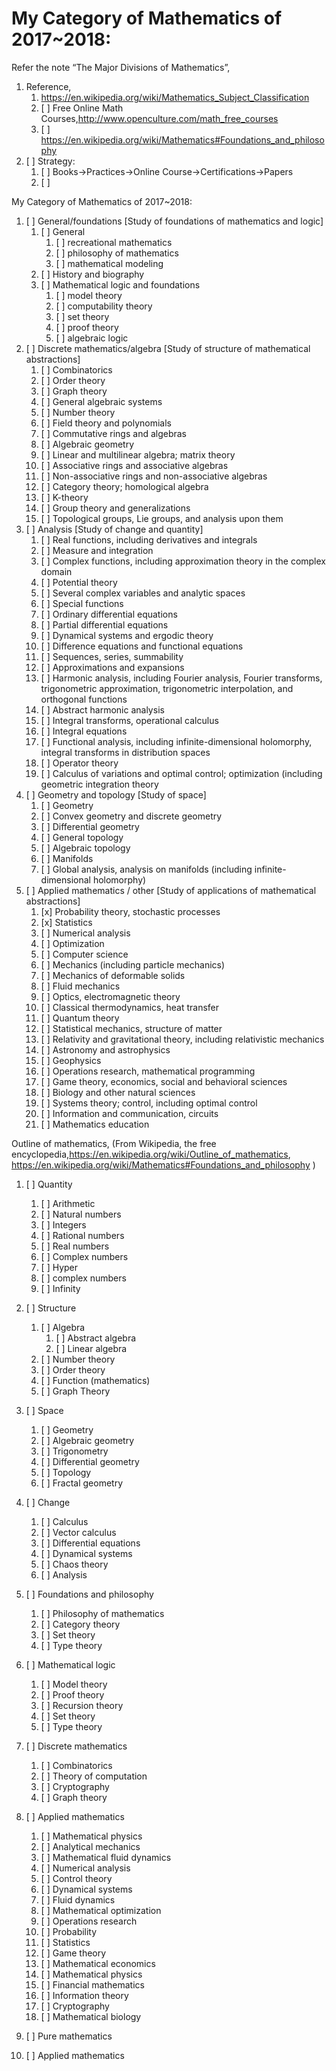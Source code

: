 

# My Category of Mathematics of 2017~2018: 

Refer the note “The Major Divisions of Mathematics”,

1. Reference, 
    1. https://en.wikipedia.org/wiki/Mathematics_Subject_Classification
    2. [ ] Free Online Math Courses,http://www.openculture.com/math_free_courses
    3. [ ] https://en.wikipedia.org/wiki/Mathematics#Foundations_and_philosophy
2. [ ] Strategy: 
    1. [ ] Books->Practices->Online Course->Certifications->Papers
    2. [ ] 

My Category of Mathematics of 2017~2018:
1. [ ] General/foundations [Study of foundations of mathematics and logic]
    1. [ ] General
        1. [ ] recreational mathematics
        2. [ ] philosophy of mathematics
        3. [ ] mathematical modeling
    2. [ ] History and biography
    3. [ ] Mathematical logic and foundations
        1. [ ] model theory
        2. [ ] computability theory
        3. [ ] set theory
        4. [ ] proof theory
        5. [ ] algebraic logic
2. [ ] Discrete mathematics/algebra [Study of structure of mathematical abstractions]
    1. [ ] Combinatorics
    2. [ ] Order theory 
    3. [ ] Graph theory
    4. [ ] General algebraic systems
    5. [ ] Number theory
    6. [ ] Field theory and polynomials
    7. [ ] Commutative rings and algebras
    8. [ ] Algebraic geometry
    9. [ ] Linear and multilinear algebra; matrix theory
    10. [ ] Associative rings and associative algebras
    11. [ ] Non-associative rings and non-associative algebras
    12. [ ] Category theory; homological algebra
    13. [ ] K-theory
    14. [ ] Group theory and generalizations
    15. [ ] Topological groups, Lie groups, and analysis upon them
3. [ ] Analysis [Study of change and quantity]
    1. [ ] Real functions, including derivatives and integrals
    2. [ ] Measure and integration
    3. [ ] Complex functions, including approximation theory in the complex domain
    4. [ ] Potential theory
    5. [ ] Several complex variables and analytic spaces
    6. [ ] Special functions
    7. [ ] Ordinary differential equations
    8. [ ] Partial differential equations
    9. [ ] Dynamical systems and ergodic theory
    10. [ ] Difference equations and functional equations
    11. [ ] Sequences, series, summability
    12. [ ] Approximations and expansions
    13. [ ] Harmonic analysis, including Fourier analysis, Fourier transforms, trigonometric approximation, trigonometric interpolation, and orthogonal functions
    14. [ ] Abstract harmonic analysis
    15. [ ] Integral transforms, operational calculus
    16. [ ] Integral equations
    17. [ ] Functional analysis, including infinite-dimensional holomorphy, integral transforms in distribution spaces
    18. [ ] Operator theory
    19. [ ] Calculus of variations and optimal control; optimization (including geometric integration theory
4. [ ] Geometry and topology [Study of space]
    1. [ ] Geometry
    2. [ ] Convex geometry and discrete geometry
    3. [ ] Differential geometry
    4. [ ] General topology 
    5. [ ] Algebraic topology
    6. [ ] Manifolds
    7. [ ] Global analysis, analysis on manifolds (including infinite-dimensional holomorphy)
5. [ ] Applied mathematics / other [Study of applications of mathematical abstractions]
    1. [x] Probability theory, stochastic processes
    2. [x] Statistics
    3. [ ] Numerical analysis
    4. [ ] Optimization
    5. [ ] Computer science
    6. [ ] Mechanics (including particle mechanics)
    7. [ ] Mechanics of deformable solids
    8. [ ] Fluid mechanics
    9. [ ] Optics, electromagnetic theory
    10. [ ] Classical thermodynamics, heat transfer
    11. [ ] Quantum theory
    12. [ ] Statistical mechanics, structure of matter
    13. [ ] Relativity and gravitational theory, including relativistic mechanics
    14. [ ] Astronomy and astrophysics
    15. [ ] Geophysics
    16. [ ] Operations research, mathematical programming
    17. [ ] Game theory, economics, social and behavioral sciences
    18. [ ] Biology and other natural sciences
    19. [ ] Systems theory; control, including optimal control
    20. [ ] Information and communication, circuits
    21. [ ] Mathematics education


Outline of mathematics,
(From Wikipedia, the free encyclopedia,https://en.wikipedia.org/wiki/Outline_of_mathematics, https://en.wikipedia.org/wiki/Mathematics#Foundations_and_philosophy )

1. [ ] Quantity
    1. [ ] Arithmetic
    2. [ ] Natural numbers
    3. [ ] Integers
    4. [ ] Rational numbers
    5. [ ] Real numbers
    6. [ ] Complex numbers
    7. [ ] Hyper
    8. [ ] complex numbers
    9. [ ] Infinity
2. [ ] Structure
    1. [ ] Algebra
        1. [ ] Abstract algebra
        2. [ ] Linear algebra
    2. [ ] Number theory
    3. [ ] Order theory
    4. [ ] Function (mathematics)
    5. [ ] Graph Theory
3. [ ] Space
    1. [ ] Geometry
    2. [ ] Algebraic geometry
    3. [ ] Trigonometry
    4. [ ] Differential geometry
    5. [ ] Topology
    6. [ ] Fractal geometry
4. [ ] Change
    1. [ ] Calculus
    2. [ ] Vector calculus
    3. [ ] Differential equations
    4. [ ] Dynamical systems
    5. [ ] Chaos theory
    6. [ ] Analysis
5. [ ] Foundations and philosophy
    1. [ ] Philosophy of mathematics
    2. [ ] Category theory
    3. [ ] Set theory
    4. [ ] Type theory
6. [ ] Mathematical logic
    1. [ ] Model theory
    2. [ ] Proof theory
    3. [ ] Recursion theory
    4. [ ] Set theory
    5. [ ] Type theory
7. [ ] Discrete mathematics
    1. [ ] Combinatorics
    2. [ ] Theory of computation
    3. [ ] Cryptography
    4. [ ] Graph theory
8. [ ] Applied mathematics
    1. [ ] Mathematical physics
    2. [ ] Analytical mechanics
    3. [ ] Mathematical fluid dynamics
    4. [ ] Numerical analysis
    5. [ ] Control theory
    6. [ ] Dynamical systems
    7. [ ] Fluid dynamics
    8. [ ] Mathematical optimization
    9. [ ] Operations research
    10. [ ] Probability
    11. [ ] Statistics
    12. [ ] Game theory
    13. [ ] Mathematical economics
    14. [ ] Mathematical physics
    15. [ ] Financial mathematics
    16. [ ] Information theory 
    17. [ ] Cryptography
    18. [ ] Mathematical biology
 

1. [ ] Pure mathematics
2. [ ] Applied mathematics

